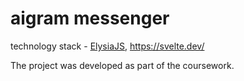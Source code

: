# aigram messenger

technology stack - [ElysiaJS](https://elysiajs.com/), https://svelte.dev/

The project was developed as part of the coursework.
